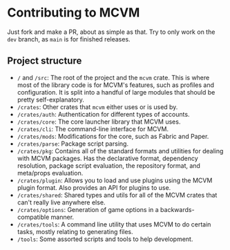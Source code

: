 # Contributing to MCVM
Just fork and make a PR, about as simple as that. Try to only work on the `dev` branch, as `main` is for finished releases.

## Project structure
- `/` and `/src`: The root of the project and the `mcvm` crate. This is where most of the library code is for MCVM's features, such as profiles and configuration. It is split into a handful of large modules that should be pretty self-explanatory.
- `/crates`: Other crates that `mcvm` either uses or is used by.
- `/crates/auth`: Authentication for different types of accounts.
- `/crates/core`: The core launcher library that MCVM uses.
- `/crates/cli`: The command-line interface for MCVM.
- `/crates/mods`: Modifications for the core, such as Fabric and Paper.
- `/crates/parse`: Package script parsing.
- `/crates/pkg`: Contains all of the standard formats and utilities for dealing with MCVM packages. Has the declarative format, dependency resolution, package script evaluation, the repository format, and meta/props evaluation.
- `/crates/plugin`: Allows you to load and use plugins using the MCVM plugin format. Also provides an API for plugins to use.
- `/crates/shared`: Shared types and utils for all of the MCVM crates that can't really live anywhere else.
- `/crates/options`: Generation of game options in a backwards-compatible manner.
- `/crates/tools`: A command line utility that uses MCVM to do certain tasks, mostly relating to generating files.
- `/tools`: Some assorted scripts and tools to help development.
